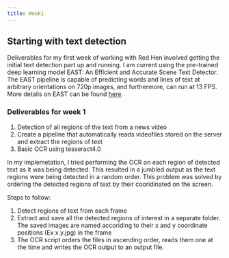 ```yaml
---
title: Week1
---
```

## Starting with text detection
Deliverables for my first week of working with Red Hen involved getting the initial text detection part up and running. I am current using the pre-trained deep learning model EAST: An Efficient and Accurate Scene Text Detector. The EAST pipeline is capable of predicting words and lines of text at arbitrary orientations on 720p images, and furthermore, can run at 13 FPS. More details on EAST can be found [here](https://arxiv.org/abs/1704.03155).

### Deliverables for week 1
1. Detection of all regions of the text from a news video
2. Create a pipeline that automatically reads videofiles stored on the server and extract the regions of text
3. Basic OCR using tesseract4.0 

In my implemetation, I tried performing the OCR on each region of detected text as it was being detected. This resulted in a jumbled output as the text regions were being detected in a random order. This problem was solved by ordering the detected regions of text by their cooridinated on the screen. 

Steps to follow:
1. Detect regions of text from each frame
2. Extract and save all the detected regions of interest in a separate folder. The saved images are named accoriding to their x and y coordinate positions (Ex x.y.jpg) in the frame
3. The OCR script orders the files in ascending order, reads them one at the time and writes the OCR output to an output file.
